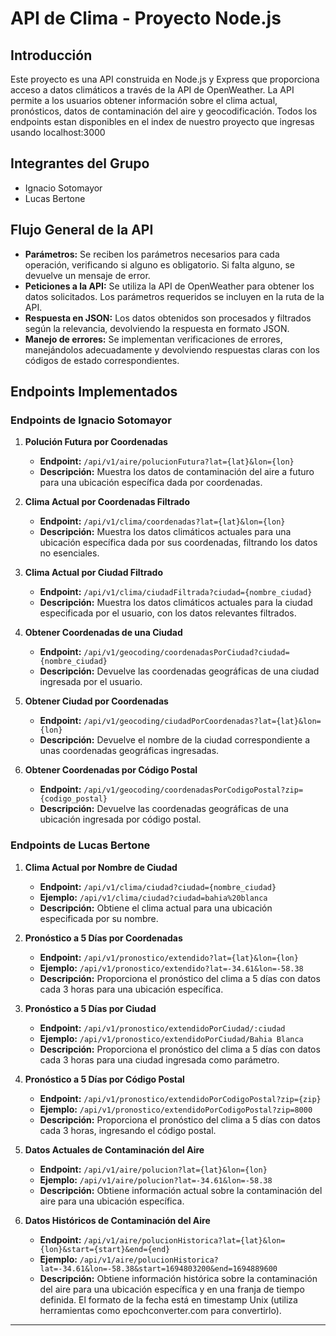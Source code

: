 # API de Clima - Proyecto Node.js

## Introducción

Este proyecto es una API construida en Node.js y Express que proporciona acceso a datos climáticos a través de la API de OpenWeather. La API permite a los usuarios obtener información sobre el clima actual, pronósticos, datos de contaminación del aire y geocodificación. Todos los endpoints estan disponibles en el index de nuestro proyecto que ingresas usando localhost:3000

## Integrantes del Grupo

- Ignacio Sotomayor
- Lucas Bertone

## Flujo General de la API

- **Parámetros:** Se reciben los parámetros necesarios para cada operación, verificando si alguno es obligatorio. Si falta alguno, se devuelve un mensaje de error.
- **Peticiones a la API:** Se utiliza la API de OpenWeather para obtener los datos solicitados. Los parámetros requeridos se incluyen en la ruta de la API.
- **Respuesta en JSON:** Los datos obtenidos son procesados y filtrados según la relevancia, devolviendo la respuesta en formato JSON.
- **Manejo de errores:** Se implementan verificaciones de errores, manejándolos adecuadamente y devolviendo respuestas claras con los códigos de estado correspondientes.

## Endpoints Implementados

### Endpoints de Ignacio Sotomayor

1. **Polución Futura por Coordenadas**
   - **Endpoint:** `/api/v1/aire/polucionFutura?lat={lat}&lon={lon}`
   - **Descripción:** Muestra los datos de contaminación del aire a futuro para una ubicación específica dada por coordenadas.

2. **Clima Actual por Coordenadas Filtrado**
   - **Endpoint:** `/api/v1/clima/coordenadas?lat={lat}&lon={lon}`
   - **Descripción:** Muestra los datos climáticos actuales para una ubicación específica dada por sus coordenadas, filtrando los datos no esenciales.

3. **Clima Actual por Ciudad Filtrado**
   - **Endpoint:** `/api/v1/clima/ciudadFiltrada?ciudad={nombre_ciudad}`
   - **Descripción:** Muestra los datos climáticos actuales para la ciudad especificada por el usuario, con los datos relevantes filtrados.

4. **Obtener Coordenadas de una Ciudad**
   - **Endpoint:** `/api/v1/geocoding/coordenadasPorCiudad?ciudad={nombre_ciudad}`
   - **Descripción:** Devuelve las coordenadas geográficas de una ciudad ingresada por el usuario.

5. **Obtener Ciudad por Coordenadas**
   - **Endpoint:** `/api/v1/geocoding/ciudadPorCoordenadas?lat={lat}&lon={lon}`
   - **Descripción:** Devuelve el nombre de la ciudad correspondiente a unas coordenadas geográficas ingresadas.

6. **Obtener Coordenadas por Código Postal**
   - **Endpoint:** `/api/v1/geocoding/coordenadasPorCodigoPostal?zip={codigo_postal}`
   - **Descripción:** Devuelve las coordenadas geográficas de una ubicación ingresada por código postal.

### Endpoints de Lucas Bertone

1. **Clima Actual por Nombre de Ciudad**
   - **Endpoint:** `/api/v1/clima/ciudad?ciudad={nombre_ciudad}`
   - **Ejemplo:** `/api/v1/clima/ciudad?ciudad=bahia%20blanca`
   - **Descripción:** Obtiene el clima actual para una ubicación especificada por su nombre.

2. **Pronóstico a 5 Días por Coordenadas**
   - **Endpoint:** `/api/v1/pronostico/extendido?lat={lat}&lon={lon}`
   - **Ejemplo:** `/api/v1/pronostico/extendido?lat=-34.61&lon=-58.38`
   - **Descripción:** Proporciona el pronóstico del clima a 5 días con datos cada 3 horas para una ubicación específica.

3. **Pronóstico a 5 Días por Ciudad**
   - **Endpoint:** `/api/v1/pronostico/extendidoPorCiudad/:ciudad`
   - **Ejemplo:** `/api/v1/pronostico/extendidoPorCiudad/Bahia Blanca`
   - **Descripción:** Proporciona el pronóstico del clima a 5 días con datos cada 3 horas para una ciudad ingresada como parámetro.

4. **Pronóstico a 5 Días por Código Postal**
   - **Endpoint:** `/api/v1/pronostico/extendidoPorCodigoPostal?zip={zip}`
   - **Ejemplo:** `/api/v1/pronostico/extendidoPorCodigoPostal?zip=8000`
   - **Descripción:** Proporciona el pronóstico del clima a 5 días con datos cada 3 horas, ingresando el código postal.

5. **Datos Actuales de Contaminación del Aire**
   - **Endpoint:** `/api/v1/aire/polucion?lat={lat}&lon={lon}`
   - **Ejemplo:** `/api/v1/aire/polucion?lat=-34.61&lon=-58.38`
   - **Descripción:** Obtiene información actual sobre la contaminación del aire para una ubicación específica.

6. **Datos Históricos de Contaminación del Aire**
   - **Endpoint:** `/api/v1/aire/polucionHistorica?lat={lat}&lon={lon}&start={start}&end={end}`
   - **Ejemplo:** `/api/v1/aire/polucionHistorica?lat=-34.61&lon=-58.38&start=1694803200&end=1694889600`
   - **Descripción:** Obtiene información histórica sobre la contaminación del aire para una ubicación específica y en una franja de tiempo definida. El formato de la fecha está en timestamp Unix (utiliza herramientas como epochconverter.com para convertirlo).

---


